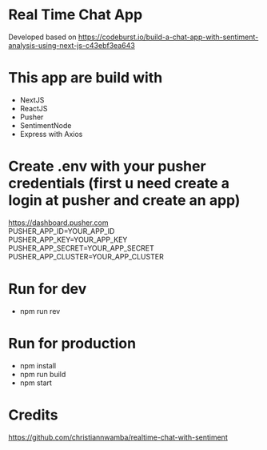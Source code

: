 # Real Time Chat App
Developed based on https://codeburst.io/build-a-chat-app-with-sentiment-analysis-using-next-js-c43ebf3ea643


# This app are build with
- NextJS
- ReactJS
- Pusher
- SentimentNode
- Express with Axios

# Create .env with your pusher credentials (first u need create a login at pusher and create an app)
https://dashboard.pusher.com<br />
PUSHER_APP_ID=YOUR_APP_ID<br />
PUSHER_APP_KEY=YOUR_APP_KEY<br />
PUSHER_APP_SECRET=YOUR_APP_SECRET<br />
PUSHER_APP_CLUSTER=YOUR_APP_CLUSTER

# Run for dev
- npm run rev

# Run for production
- npm install
- npm run build
- npm start

# Credits
https://github.com/christiannwamba/realtime-chat-with-sentiment
